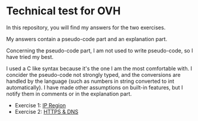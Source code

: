 # Technical test for OVH

In this repository, you will find my answers for the two exercises.

My answers contain a pseudo-code part and an explanation part.

Concerning the pseudo-code part, I am not used to write pseudo-code, so I have tried my best. 

I used a C like syntax because it's the one I am the most comfortable with. I concider the pseudo-code not strongly typed, and the conversions are handled by the language (such as numbers in string converted to int automatically). I have made other assumptions on built-in features, but I notify them in comments or in the explanation part.

- Exercise 1: [IP Region](ip-region.md)
- Exercise 2: [HTTPS & DNS](https-and-dns.md)

